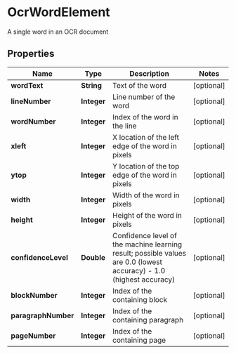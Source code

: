 

# OcrWordElement

A single word in an OCR document

## Properties

| Name | Type | Description | Notes |
|------------ | ------------- | ------------- | -------------|
|**wordText** | **String** | Text of the word |  [optional] |
|**lineNumber** | **Integer** | Line number of the word |  [optional] |
|**wordNumber** | **Integer** | Index of the word in the line |  [optional] |
|**xleft** | **Integer** | X location of the left edge of the word in pixels |  [optional] |
|**ytop** | **Integer** | Y location of the top edge of the word in pixels |  [optional] |
|**width** | **Integer** | Width of the word in pixels |  [optional] |
|**height** | **Integer** | Height of the word in pixels |  [optional] |
|**confidenceLevel** | **Double** | Confidence level of the machine learning result; possible values are 0.0 (lowest accuracy) - 1.0 (highest accuracy) |  [optional] |
|**blockNumber** | **Integer** | Index of the containing block |  [optional] |
|**paragraphNumber** | **Integer** | Index of the containing paragraph |  [optional] |
|**pageNumber** | **Integer** | Index of the containing page |  [optional] |



